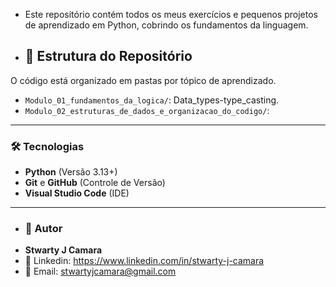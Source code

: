 - Este repositório contém todos os meus exercícios e pequenos projetos de aprendizado em Python, cobrindo os fundamentos da linguagem.

- ## 📂 Estrutura do Repositório

O código está organizado em pastas por tópico de aprendizado.

- `Modulo_01_fundamentos_da_logica/`: Data_types-type_casting.
- `Modulo_02_estruturas_de_dados_e_organizacao_do_codigo/`:

---

### 🛠 Tecnologias

- **Python** (Versão 3.13+)
- **Git** e **GitHub** (Controle de Versão)
- **Visual Studio Code** (IDE)

---

- ### 👤 Autor
- **Stwarty J Camara**
- 📲 Linkedin: https://www.linkedin.com/in/stwarty-j-camara
- 📧 Email: stwartyjcamara@gmail.com
